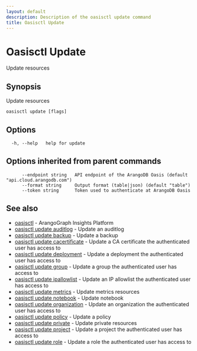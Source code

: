 ```yaml
---
layout: default
description: Description of the oasisctl update command
title: Oasisctl Update
---
```

# Oasisctl Update

Update resources

## Synopsis

Update resources

```
oasisctl update [flags]
```

## Options

```
  -h, --help   help for update
```

## Options inherited from parent commands

```
      --endpoint string   API endpoint of the ArangoDB Oasis (default "api.cloud.arangodb.com")
      --format string     Output format (table|json) (default "table")
      --token string      Token used to authenticate at ArangoDB Oasis
```

## See also

* [oasisctl](oasisctl-options.html)	 - ArangoGraph Insights Platform
* [oasisctl update auditlog](oasisctl-update-auditlog.html)	 - Update an auditlog
* [oasisctl update backup](oasisctl-update-backup.html)	 - Update a backup
* [oasisctl update cacertificate](oasisctl-update-cacertificate.html)	 - Update a CA certificate the authenticated user has access to
* [oasisctl update deployment](oasisctl-update-deployment.html)	 - Update a deployment the authenticated user has access to
* [oasisctl update group](oasisctl-update-group.html)	 - Update a group the authenticated user has access to
* [oasisctl update ipallowlist](oasisctl-update-ipallowlist.html)	 - Update an IP allowlist the authenticated user has access to
* [oasisctl update metrics](oasisctl-update-metrics.html)	 - Update metrics resources
* [oasisctl update notebook](oasisctl-update-notebook.html)	 - Update notebook
* [oasisctl update organization](oasisctl-update-organization.html)	 - Update an organization the authenticated user has access to
* [oasisctl update policy](oasisctl-update-policy.html)	 - Update a policy
* [oasisctl update private](oasisctl-update-private.html)	 - Update private resources
* [oasisctl update project](oasisctl-update-project.html)	 - Update a project the authenticated user has access to
* [oasisctl update role](oasisctl-update-role.html)	 - Update a role the authenticated user has access to

